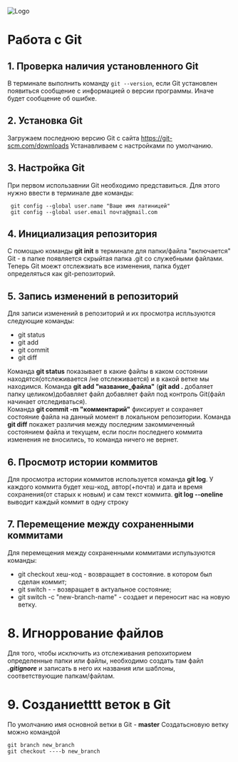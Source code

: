 ![Logo](git-blog-header.png)

# Работа с Git

## 1. Проверка наличия установленного Git
В терминале выполнить команду `git --version`, если Git установлен появиться сообщение с информацией о версии программы. Иначе будет сообщение об ошибке.

## 2. Установка Git
 Загружаем последнюю версию Git с сайта https://git-scm.com/downloads
 Устанавливаем с настройками по умолчанию.

 ## 3. Настройка Git
 При первом использавнии Git необходимо представиться. Для этого нужно ввести в терминале две команды:

```
 git config --global user.name "Ваше имя латиницей"
 git config --global user.email почта@gmail.com
 ```

 ## 4. Инициализация репозитория
С помощью команды **git init** в терминале для папки/файла "включается" Git - в папке появляется скрыйтая папка .git со служебными файлами. Теперь Git моежт отслежвиать все изменения, папка будет определяться как git-репозиторий.

 ## 5. Запись изменений в репозиторий 
Для записи изменений в репозиторий и их просмотра испльзуются следующие команды:
* git status
* git add
* git commit
* git diff

 Команда **git status** показывает в какие файлы в каком состоянии находятся(отслеживается /не отслеживается) и в какой ветке мы находимся.
 Команда **git add "название_файла"** (**git add .** добаляет папку целиком)добавляет файл добавляет файл под контроль Git(файл начинает отследиваться).  
 Команда **git commit -m "комментарий"** фиксирует и сохраняет состояние файла на данный момент в локальном репозитории.
 Команда **git diff** покажет различия между последним закоммиченный состоянием файла и текущем, если послн последнего коммита изменения не вносились, то команда ничего не вернет.

 ## 6. Просмотр истории коммитов
Для просмотра истории коммитов используется команда **git log**.
У каждого коммита будет хеш-код, автор(+почта) и дата и время сохранения(от старых к новым) и сам текст коммита.
**git log --oneline** выводит каждый коммит в одну строку

 ## 7. Перемещение между сохраненными коммитами

 Для перемещения между сохраненными коммитами испульзуются команды:
 * git checkout хеш-код - возвращает в состояние. в котором был сделан коммит;
 * git switch -  - возвращает в актуальное состояние;
 * git switch -c "new-branch-name" - создает и переносит нас на новую ветку.

# 8. Игноррование файлов
Для того, чтобы исключить из отслеживания репохиторием определенные папки или файлы, необходимо создать там файл ***.gitignore*** и записать в него их названия или шаблоны, соответствующие папкам/файлам.

# 9. Созданиеtttt веток в Git
По умолчанию имя основной ветки в Git - **master**
Создатьсновую ветку можно командой 
```
git branch new_branch
git checkout ----b new_branch
```